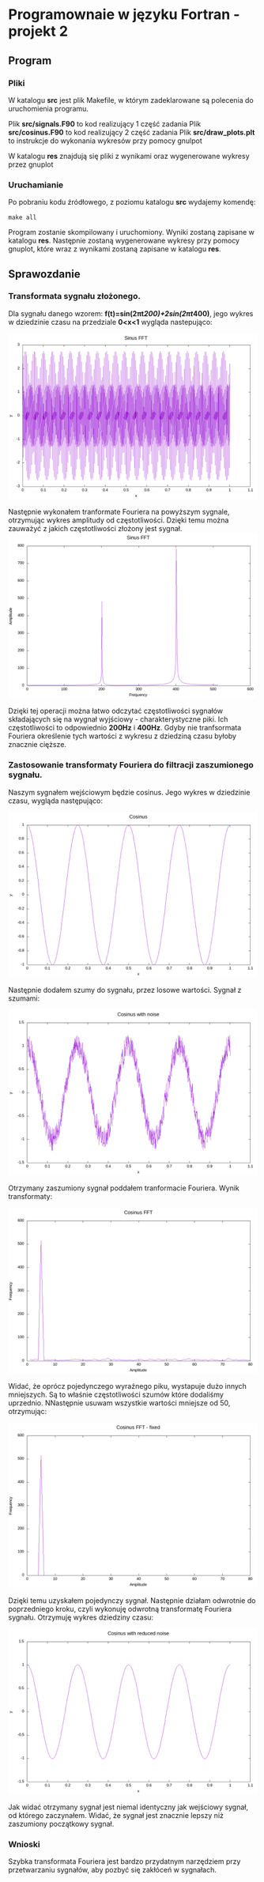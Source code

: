
# Programownaie w języku Fortran - projekt 2
## Program
### Pliki
W katalogu **src** jest plik Makefile, w którym zadeklarowane są polecenia do uruchomienia programu.

Plik **src/signals.F90** to kod realizujący 1 część zadania
Plik **src/cosinus.F90** to kod realizujący 2 część zadania
Plik **src/draw_plots.plt** to instrukcje do wykonania wykresów przy pomocy gnulpot

W katalogu **res** znajdują się pliki z wynikami oraz wygenerowane wykresy przez gnuplot
### Uruchamianie
Po pobraniu kodu źródłowego, z poziomu katalogu **src** wydajemy komendę:
```
make all
```
Program zostanie skompilowany i uruchomiony. Wyniki zostaną zapisane w katalogu **res**. Następnie zostaną wygenerowane wykresy przy pomocy gnuplot, które wraz z wynikami zostaną zapisane w katalogu **res**.

## Sprawozdanie
### Transformata sygnału złożonego.
Dla sygnału danego wzorem: 
**f(t)=sin(2πt*200)+2sin(2πt*400)**,
jego wykres w dziedzinie czasu na przedziale **0<x<1** wygląda nastepująco:

![alt text](https://github.com/J-Bodera/Fortran_AGH/blob/master/Task2/res/signals_time.png)

Następnie wykonałem tranformate Fouriera na powyższym sygnale, otrzymując wykres amplitudy od częstotliwości.
Dzięki temu można zauważyć z jakich częstotliwości złożony jest sygnał.
![alt text](https://github.com/J-Bodera/Fortran_AGH/blob/master/Task2/res/signals_freq.png)

Dzięki tej operacji można łatwo odczytać częstotliwości sygnałów składających się na wygnał wyjściowy - charakterystyczne piki. 
Ich częstotliwości to odpowiednio **200Hz** i **400Hz**.
Gdyby nie tranfsormata Fouriera określenie tych wartości z wykresu z dziedziną czasu byłoby znacznie cięższe.

### Zastosowanie transformaty Fouriera do filtracji zaszumionego sygnału.
Naszym sygnałem wejściowym będzie cosinus.
Jego wykres w dziedzinie czasu, wygląda następująco:

![alt text](https://github.com/J-Bodera/Fortran_AGH/blob/master/Task2/res/cosinus.png)

Następnie dodałem szumy do sygnału, przez losowe wartości. Sygnał z szumami:

![alt text](https://github.com/J-Bodera/Fortran_AGH/blob/master/Task2/res/cosinus_noise.png)

Otrzymany zaszumiony sygnał poddałem tranformacie Fouriera. Wynik transformaty:

![alt text](https://github.com/J-Bodera/Fortran_AGH/blob/master/Task2/res/cosinus_fft.png)

Widać, że oprócz pojedynczego wyraźnego piku, wystapuje dużo innych mniejszych. Są to właśnie częstotliwości szumów które dodaliśmy uprzednio. 
NNastępnie usuwam wszystkie wartości mniejsze od 50, otrzymując:

![alt text](https://github.com/J-Bodera/Fortran_AGH/blob/master/Task2/res/cosinus_fft_fixed.png)

Dzięki temu uzyskałem pojedynczy sygnał.
Następnie działam odwrotnie do poprzedniego kroku, czyli wykonuję odwrotną transformatę Fouriera sygnału. Otrzymuję wykres dziedziny czasu:

![alt text](https://github.com/J-Bodera/Fortran_AGH/blob/master/Task2/res/cosinus_reduced_noise.png)

Jak widać otrzymany sygnał jest niemal identyczny jak wejściowy sygnał, od którego zaczynałem. Widać, że sygnał jest znacznie lepszy niż zaszumiony początkowy sygnał.

### Wnioski ###
Szybka transformata Fouriera jest bardzo przydatnym narzędziem przy przetwarzaniu sygnałów, aby pozbyć się zakłóceń w sygnałach.
